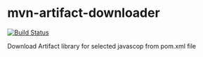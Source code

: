# mvn-artifact-downloader

[![Build Status](https://travis-ci.org/anthunt/mvn-artifact-downloader.svg?branch=master)](https://travis-ci.org/anthunt/mvn-artifact-downloader)

Download Artifact library for selected javascop from pom.xml file

